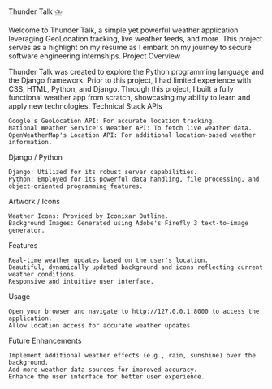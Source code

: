 Thunder Talk ⛈️

Welcome to Thunder Talk, a simple yet powerful weather application leveraging GeoLocation tracking, live weather feeds, and more. This project serves as a highlight on my resume as I embark on my journey to secure software engineering internships.
Project Overview

Thunder Talk was created to explore the Python programming language and the Django framework. Prior to this project, I had limited experience with CSS, HTML, Python, and Django. Through this project, I built a fully functional weather app from scratch, showcasing my ability to learn and apply new technologies.
Technical Stack
APIs

    Google's GeoLocation API: For accurate location tracking.
    National Weather Service's Weather API: To fetch live weather data.
    OpenWeatherMap's Location API: For additional location-based weather information.

Django / Python

    Django: Utilized for its robust server capabilities.
    Python: Employed for its powerful data handling, file processing, and object-oriented programming features.

Artwork / Icons

    Weather Icons: Provided by Iconixar Outline.
    Background Images: Generated using Adobe's Firefly 3 text-to-image generator.

Features

    Real-time weather updates based on the user's location.
    Beautiful, dynamically updated background and icons reflecting current weather conditions.
    Responsive and intuitive user interface.

Usage

    Open your browser and navigate to http://127.0.0.1:8000 to access the application.
    Allow location access for accurate weather updates.

Future Enhancements

    Implement additional weather effects (e.g., rain, sunshine) over the background.
    Add more weather data sources for improved accuracy.
    Enhance the user interface for better user experience.